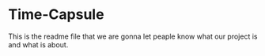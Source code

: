 # Time-Capsule

This is the readme file that we are gonna let peaple know what our project is and what is about.